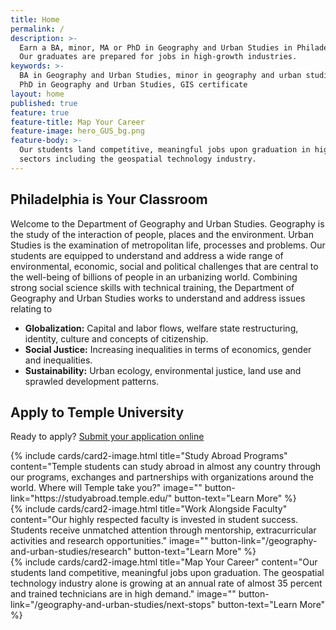 ```yaml
---
title: Home
permalink: /
description: >-
  Earn a BA, minor, MA or PhD in Geography and Urban Studies in Philadelphia.
  Our graduates are prepared for jobs in high-growth industries.
keywords: >-
  BA in Geography and Urban Studies, minor in geography and urban studies, MA or
  PhD in Geography and Urban Studies, GIS certificate
layout: home
published: true
feature: true
feature-title: Map Your Career
feature-image: hero_GUS_bg.png
feature-body: >-
  Our students land competitive, meaningful jobs upon graduation in high-growth
  sectors including the geospatial technology industry.
---
```

## Philadelphia is Your Classroom
Welcome to the Department of Geography and Urban Studies. Geography is the study of the interaction of people, places and the environment. Urban Studies is the examination of metropolitan life, processes and problems. Our students are equipped to understand and address a wide range of environmental, economic, social and political challenges that are central to the well-being of billions of people in an urbanizing world. Combining strong social science skills with technical training, the Department of Geography and Urban Studies works to understand and address issues relating to

- **Globalization:** Capital and labor flows, welfare state restructuring, identity, culture and concepts of citizenship.
- **Social Justice:** Increasing inequalities in terms of economics, gender and inequalities.
- **Sustainability:** Urban ecology, environmental justice, land use and sprawled development patterns.

## Apply to Temple University
Ready to apply? [Submit your application online](http://admissions.temple.edu/apply)

<div class="row row-wide">
  <div class="col m12 l4">{% include cards/card2-image.html
    title="Study Abroad Programs"
    content="Temple students can study abroad in almost any country through our programs, exchanges and partnerships with organizations around the world. Where will Temple take you?"
    image=""
    button-link="https://studyabroad.temple.edu/"
    button-text="Learn More" %}
  </div>
  <div class="row row-wide">
    <div class="col m12 l4">{% include cards/card2-image.html
      title="Work Alongside Faculty"
      content="Our highly respected faculty is invested in student success. Students receive unmatched attention through mentorship, extracurricular activities and research opportunities."
      image=""
      button-link="/geography-and-urban-studies/research"
      button-text="Learn More" %}
    </div>
    <div class="row row-wide">
      <div class="col m12 l4">{% include cards/card2-image.html
        title="Map Your Career"
        content="Our students land competitive, meaningful jobs upon graduation. The geospatial technology industry alone is growing at an annual rate of almost 35 percent and trained technicians are in high demand."
        image=""
        button-link="/geography-and-urban-studies/next-stops"
        button-text="Learn More" %}
      </div>
</div>
